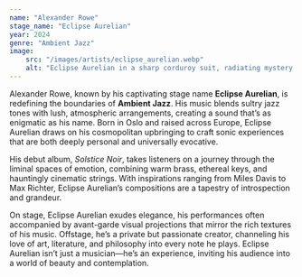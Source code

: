 ```yaml
---
name: "Alexander Rowe"
stage_name: "Eclipse Aurelian"
year: 2024
genre: "Ambient Jazz"
image: 
    src: "/images/artists/eclipse_aurelian.webp"
    alt: "Eclipse Aurelian in a sharp corduroy suit, radiating mystery and refinement under moody lighting"
---
```


Alexander Rowe, known by his captivating stage name **Eclipse Aurelian**, is redefining the boundaries of **Ambient Jazz**. His music blends sultry jazz tones with lush, atmospheric arrangements, creating a sound that’s as enigmatic as his name. Born in Oslo and raised across Europe, Eclipse Aurelian draws on his cosmopolitan upbringing to craft sonic experiences that are both deeply personal and universally evocative.

His debut album, *Solstice Noir*, takes listeners on a journey through the liminal spaces of emotion, combining warm brass, ethereal keys, and hauntingly cinematic strings. With inspirations ranging from Miles Davis to Max Richter, Eclipse Aurelian’s compositions are a tapestry of introspection and grandeur.

On stage, Eclipse Aurelian exudes elegance, his performances often accompanied by avant-garde visual projections that mirror the rich textures of his music. Offstage, he’s a private but passionate creator, channeling his love of art, literature, and philosophy into every note he plays. Eclipse Aurelian isn’t just a musician—he’s an experience, inviting his audience into a world of beauty and contemplation.
